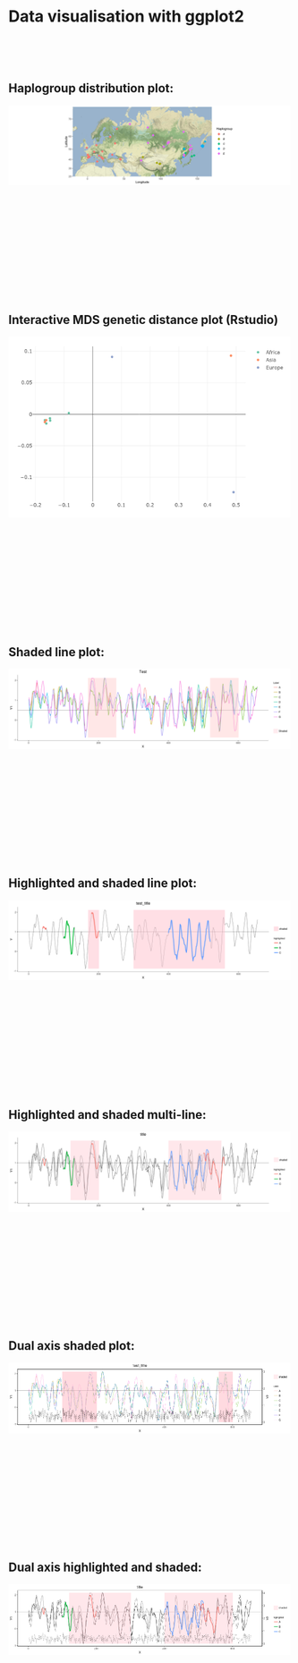 # Data visualisation with ggplot2

<br /> <br /> <br />


## Haplogroup distribution plot:


![alt text](haplogroup_distribution_map/test_out.png)


<br /> <br /> <br />

<br /> <br /> <br />

<br /> <br /> <br />


## Interactive MDS genetic distance plot (Rstudio)


 ![alt text](interactive_MDS_plot/newplot.png)


<br /> <br /> <br />

<br /> <br /> <br />

<br /> <br /> <br />


## Shaded line plot:

![alt text](shaded_line_plot/test.png)

<br /> <br /> <br />

<br /> <br /> <br />

<br /> <br /> <br />


## Highlighted and shaded line plot:

![alt text](highlighted_lines_and_shaded/highlighted_shaded.png)


<br /> <br /> <br />

<br /> <br /> <br />

<br /> <br /> <br />



## Highlighted and shaded multi-line:

![alt text](shaded_highlighted_multi/test.png)

<br /> <br /> <br />

<br /> <br /> <br />

<br /> <br /> <br />


## Dual axis shaded plot:

![alt text](dual_axis_shaded/test.png)


<br /> <br /> <br />

<br /> <br /> <br />

<br /> <br /> <br />



## Dual axis highlighted and shaded:

![alt text](dual_highlighted_shaded/test.png)

<br /> <br /> <br />

<br /> <br /> <br />

<br /> <br /> <br />



